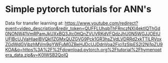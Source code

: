 # Simple pytorch tutorials for ANN's

Data for transfer learning at: https://www.youtube.com/redirect?event=video_description&redir_token=QUFFLUhqbThFRnczNXI4ektlQThGd0NONW41VmRPamJkUXxBQ3Jtc0ttQnZVUVRKdVFQdzJhU0N5WGJJOEtUUFlBcUJVaHlaelBVQkI1ZGMxQUZGVG9Pck1GR3hsZVdLVDRRd2xkTTlLRVoxZGdWdGVjbzhMVm9qYWFuMGZBeHJDcUJDdnVoa2Fici1zSlpES2I2Ni1pZU9KOA&q=https%3A%2F%2Fdownload.pytorch.org%2Ftutorial%2Fhymenoptera_data.zip&v=K0lWSB2QoIQ

